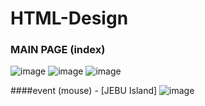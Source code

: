 # HTML-Design

### MAIN PAGE (index)
![image](https://user-images.githubusercontent.com/91533318/198879328-89dbf88c-edca-4636-9a29-442f9d79c72b.png)
![image](https://user-images.githubusercontent.com/91533318/198879346-9e0c8d5a-8852-4f5d-9032-2045cdc79ba8.png)
![image](https://user-images.githubusercontent.com/91533318/198879438-c6326ba2-0915-4d5a-b061-9293522142ae.png)



####event (mouse) - [JEBU Island]
![image](https://user-images.githubusercontent.com/91533318/198879471-dd7ad037-f1aa-4f93-98b1-ba8d14608721.png)
